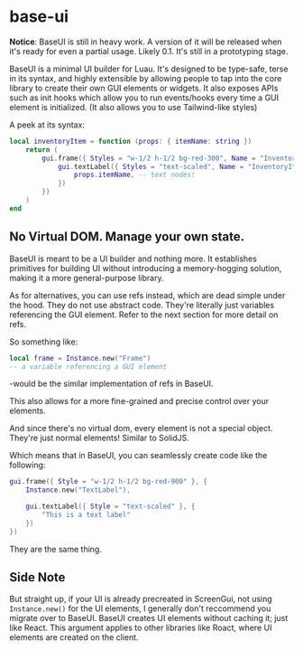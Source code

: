# base-ui

**Notice**: BaseUI is still in heavy work. A version of it will be released
when it's ready for even a partial usage. Likely 0.1. It's still in a
prototyping stage.

BaseUI is a minimal UI builder for Luau. It's designed to be type-safe, terse
in its syntax, and highly extensible by allowing people to tap into the core
library to create their own GUI elements or widgets. It also exposes APIs such
as init hooks which allow you to run events/hooks every time a GUI element is
initialized. (It also allows you to use Tailwind-like styles)

A peek at its syntax:

```lua
local inventoryItem = function (props: { itemName: string })
    return (
        gui.frame({ Styles = "w-1/2 h-1/2 bg-red-300", Name = "InventoryItem" }, {
            gui.textLabel({ Styles = "text-scaled", Name = "InventoryItemName" }, {
                props.itemName, -- text nodes!
            })
        })
    )
end
```

## No Virtual DOM. Manage your own state.

BaseUI is meant to be a UI builder and nothing more. It establishes primitives
for building UI without introducing a memory-hogging solution, making it a more
general-purpose library.

As for alternatives, you can use refs instead, which are dead simple under the
hood. They do not use abstract code. They're literally just variables
referencing the GUI element. Refer to the next section for more detail on refs.

So something like:

```lua
local frame = Instance.new("Frame")
-- a variable referencing a GUI element
```

-would be the similar implementation of refs in BaseUI.

This also allows for a more fine-grained and precise control over your
elements.

And since there's no virtual dom, every element is not a special object.
They're just normal elements! Similar to SolidJS.

Which means that in BaseUI, you can seamlessly create code like the following:

```lua
gui.frame({ Style = "w-1/2 h-1/2 bg-red-900" }, {
    Instance.new("TextLabel"),

    gui.textLabel({ Style = "text-scaled" }, {
        "This is a text label"
    })
})
```

They are the same thing.

## Side Note

But straight up, if your UI is already precreated in ScreenGui, not using
`Instance.new()` for the UI elements, I generally don't reccommend you migrate
over to BaseUI. BaseUI creates UI elements without caching it; just like React.
This argument applies to other libraries like Roact, where UI elements are
created on the client.
